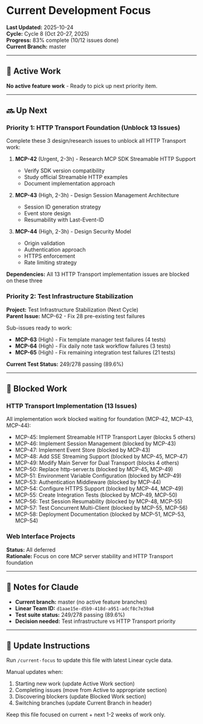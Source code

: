 # Current Development Focus

**Last Updated:** 2025-10-24  
**Cycle:** Cycle 8 (Oct 20-27, 2025)  
**Progress:** 83% complete (10/12 issues done)  
**Current Branch:** master

---

## 🎯 Active Work

**No active feature work** - Ready to pick up next priority item.

---

## 🔜 Up Next

### Priority 1: HTTP Transport Foundation (Unblock 13 Issues)

Complete these 3 design/research issues to unblock all HTTP Transport work:

1. **MCP-42** (Urgent, 2-3h) - Research MCP SDK Streamable HTTP Support
   - Verify SDK version compatibility
   - Study official Streamable HTTP examples
   - Document implementation approach

2. **MCP-43** (High, 2-3h) - Design Session Management Architecture
   - Session ID generation strategy
   - Event store design
   - Resumability with Last-Event-ID

3. **MCP-44** (High, 2-3h) - Design Security Model
   - Origin validation
   - Authentication approach
   - HTTPS enforcement
   - Rate limiting strategy

**Dependencies:** All 13 HTTP Transport implementation issues are blocked on these three

### Priority 2: Test Infrastructure Stabilization

**Project:** Test Infrastructure Stabilization (Next Cycle)  
**Parent Issue:** MCP-62 - Fix 28 pre-existing test failures

Sub-issues ready to work:

- **MCP-63** (High) - Fix template manager test failures (4 tests)
- **MCP-64** (High) - Fix daily note task workflow failures (3 tests)
- **MCP-65** (High) - Fix remaining integration test failures (21 tests)

**Current Test Status:** 249/278 passing (89.6%)

---

## 🚫 Blocked Work

### HTTP Transport Implementation (13 Issues)

All implementation work blocked waiting for foundation (MCP-42, MCP-43, MCP-44):

- MCP-45: Implement Streamable HTTP Transport Layer (blocks 5 others)
- MCP-46: Implement Session Management (blocked by MCP-43)
- MCP-47: Implement Event Store (blocked by MCP-43)
- MCP-48: Add SSE Streaming Support (blocked by MCP-45, MCP-47)
- MCP-49: Modify Main Server for Dual Transport (blocks 4 others)
- MCP-50: Replace http-server.ts (blocked by MCP-45, MCP-49)
- MCP-51: Environment Variable Configuration (blocked by MCP-49)
- MCP-53: Authentication Middleware (blocked by MCP-44)
- MCP-54: Configure HTTPS Support (blocked by MCP-44, MCP-49)
- MCP-55: Create Integration Tests (blocked by MCP-49, MCP-50)
- MCP-56: Test Session Resumability (blocked by MCP-48, MCP-55)
- MCP-57: Test Concurrent Multi-Client (blocked by MCP-55, MCP-56)
- MCP-58: Deployment Documentation (blocked by MCP-51, MCP-53, MCP-54)

### Web Interface Projects

**Status:** All deferred  
**Rationale:** Focus on core MCP server stability and HTTP Transport foundation

---

## 📌 Notes for Claude

- **Current branch:** master (no active feature branches)
- **Linear Team ID:** `d1aae15e-d5b9-418d-a951-adcf8c7e39a8`
- **Test suite status:** 249/278 passing (89.6%)
- **Decision needed:** Test infrastructure vs HTTP Transport priority

---

## 🔄 Update Instructions

Run `/current-focus` to update this file with latest Linear cycle data.

Manual updates when:

1. Starting new work (update Active Work section)
2. Completing issues (move from Active to appropriate section)
3. Discovering blockers (update Blocked Work section)
4. Switching branches (update Current Branch in header)

Keep this file focused on current + next 1-2 weeks of work only.
